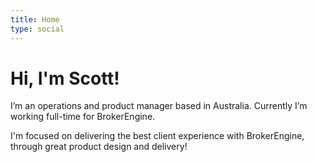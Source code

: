 ```yaml
---
title: Home
type: social
---
```


# Hi, I'm Scott!

I’m an operations and product manager based in Australia. Currently I’m working full-time for BrokerEngine.

I'm focused on delivering the best client experience with BrokerEngine, through great product design and delivery!
